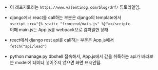 - 이 레포지토리는 `https://www.valentinog.com/blog/drf/` 튜토리얼임.

- django에서 react를 call하는 부분은 django의 template에서　  
`<script src="{% static "frontend/main.js" %}"></script>`
　  
이때 main.js는 App.js를 webpack으로 컴파일한 상태

- react에서 django rest api를 call하는 부분은 App.js에서　  
`fetch("api/lead")`　  

- python manage.py dbshell 접속해서, App.js에서 값을 취득하는 api가 바라보는 model에 데이터 넣어주지 않으면 화면 표시안됨.

